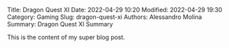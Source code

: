 Title: Dragon Quest XI
Date: 2022-04-29 10:20
Modified: 2022-04-29 19:30
Category: Gaming
Slug: dragon-quest-xi
Authors: Alessandro Molina
Summary: Dragon Quest XI Summary

This is the content of my super blog post.